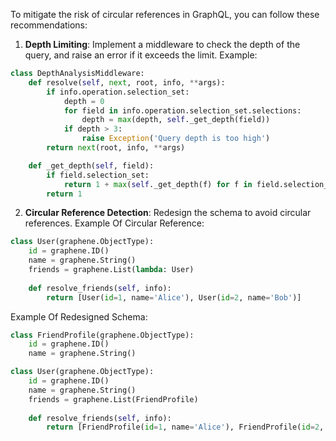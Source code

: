 To mitigate the risk of circular references in GraphQL, you can follow these recommendations:
1. **Depth Limiting**:
Implement a middleware to check the depth of the query, and raise an error if it exceeds the limit.
Example:
```python
class DepthAnalysisMiddleware:
    def resolve(self, next, root, info, **args):
        if info.operation.selection_set:
            depth = 0
            for field in info.operation.selection_set.selections:
                depth = max(depth, self._get_depth(field))
            if depth > 3:
                raise Exception('Query depth is too high')
        return next(root, info, **args)

    def _get_depth(self, field):
        if field.selection_set:
            return 1 + max(self._get_depth(f) for f in field.selection_set.selections)
        return 1
```

2. **Circular Reference Detection**:
Redesign the schema to avoid circular references.
Example Of Circular Reference:
```python
class User(graphene.ObjectType):
    id = graphene.ID()
    name = graphene.String()
    friends = graphene.List(lambda: User)
    
    def resolve_friends(self, info):
        return [User(id=1, name='Alice'), User(id=2, name='Bob')]
```

Example Of Redesigned Schema:
```python
class FriendProfile(graphene.ObjectType):
    id = graphene.ID()
    name = graphene.String()

class User(graphene.ObjectType):
    id = graphene.ID()
    name = graphene.String()
    friends = graphene.List(FriendProfile)
    
    def resolve_friends(self, info):
        return [FriendProfile(id=1, name='Alice'), FriendProfile(id=2, name='Bob')]
```
